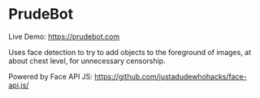 # PrudeBot

Live Demo: https://prudebot.com

Uses face detection to try to add objects to the foreground of images, at about chest level, for unnecessary censorship.

Powered by Face API JS: https://github.com/justadudewhohacks/face-api.js/